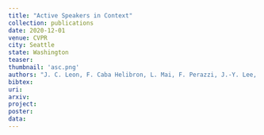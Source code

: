 ```yaml
---
title: "Active Speakers in Context"
collection: publications
date: 2020-12-01
venue: CVPR
city: Seattle
state: Washington
teaser:
thumbnail: 'asc.png'
authors: "J. C. Leon, F. Caba Helibron, L. Mai, F. Perazzi, J.-Y. Lee, P. Arbelaez, B. Ghanem"
bibtex:
uri:
arxiv:
project:
poster:
data:
---
```

